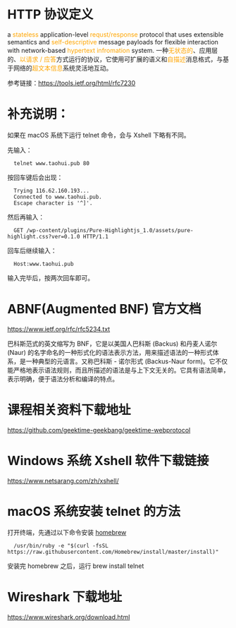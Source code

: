 # HTTP 协议定义

a <label style="color:orange">stateless</label> application-level <label style="color:orange">requst/response </label>protocol that uses extensible semantics and <label style="color:orange">self-descriptive </label>message payloads for flexible interaction with network-based <label style="color:orange">hypertext infromation</label> system.
一种<label style="color:orange">无状态的</label>、应用层的、<label style="color:orange">以请求 / 应答</label>方式运行的协议，它使用可扩展的语义和<label style="color:orange">自描述</label>消息格式，与基于网络的<label style="color:orange">超文本信息</label>系统灵活地互动。

参考链接：https://tools.ietf.org/html/rfc7230


# 补充说明：

如果在 macOS 系统下运行 telnet 命令，会与 Xshell 下略有不同。

先输入：
```
  telnet www.taohui.pub 80
```
按回车键后会出现：
```
  Trying 116.62.160.193...
  Connected to www.taohui.pub.
  Escape character is '^]'.
```
然后再输入：
```
  GET /wp-content/plugins/Pure-Highlightjs_1.0/assets/pure-highlight.css?ver=0.1.0 HTTP/1.1
```
回车后继续输入：
```
  Host:www.taohui.pub
```
输入完毕后，按两次回车即可。
# ABNF(Augmented BNF) 官方文档
https://www.ietf.org/rfc/rfc5234.txt

巴科斯范式的英文缩写为 BNF，它是以美国人巴科斯 (Backus) 和丹麦人诺尔 (Naur) 的名字命名的一种形式化的语法表示方法，用来描述语法的一种形式体系，是一种典型的元语言。又称巴科斯 - 诺尔形式 (Backus-Naur form)。它不仅能严格地表示语法规则，而且所描述的语法是与上下文无关的。它具有语法简单，表示明确，便于语法分析和编译的特点。

# 课程相关资料下载地址
https://github.com/geektime-geekbang/geektime-webprotocol

# Windows 系统 Xshell  软件下载链接
https://www.netsarang.com/zh/xshell/

# macOS 系统安装 telnet 的方法
打开终端，先通过以下命令安装 [homebrew](https://brew.sh/index_zh-cn) 
```
  /usr/bin/ruby -e "$(curl -fsSL https://raw.githubusercontent.com/Homebrew/install/master/install)"
```
安装完 homebrew 之后，运行  brew install telnet

# Wireshark 下载地址
https://www.wireshark.org/download.html





